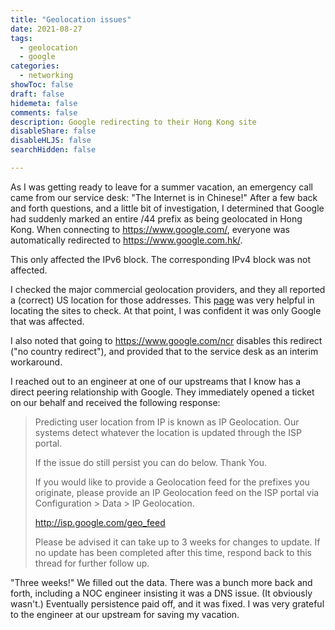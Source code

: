 ```yaml
---
title: "Geolocation issues"
date: 2021-08-27
tags:
  - geolocation
  - google
categories:
  - networking
showToc: false
draft: false
hidemeta: false
comments: false
description: Google redirecting to their Hong Kong site
disableShare: false
disableHLJS: false
searchHidden: false

---
```


As I was getting ready to leave for a summer vacation, an emergency
call came from our service desk: "The Internet is in Chinese!"  After
a few back and forth questions, and a little bit of investigation, I
determined that Google had suddenly marked an entire /44 prefix as being
geolocated in Hong Kong.  When connecting to <https://www.google.com/>,
everyone was automatically redirected to <https://www.google.com.hk/>.

This only affected the IPv6 block.  The corresponding IPv4 block was
not affected.

I checked the major commercial geolocation providers, and they all
reported a (correct) US location for those addresses.  This [page][geo]
was very helpful in locating the sites to check.  At that point, I was
confident it was only Google that was affected.

[geo]: https://thebrotherswisp.com/index.php/geo-and-vpn/

I also noted that going to <https://www.google.com/ncr> disables this
redirect ("no country redirect"), and provided that to the service
desk as an interim workaround.

I reached out to an engineer at one of our upstreams that I know has a
direct peering relationship with Google.  They immediately opened a
ticket on our behalf and received the following response:

> Predicting user location from IP is known as IP Geolocation. Our
> systems detect whatever the location is updated through the ISP
> portal.
>
> If the issue do still persist you can do below. Thank You.
>
> If you would like to provide a Geolocation feed for the prefixes you
> originate, please provide an IP Geolocation feed on the ISP portal via
> Configuration > Data > IP Geolocation.
>
> <http://isp.google.com/geo_feed>
>
> Please be advised it can take up to 3 weeks for changes to update. If
> no update has been completed after this time, respond back to this
> thread for further follow up.

"Three weeks!"  We filled out the data.  There was a bunch more back
and forth, including a NOC engineer insisting it was a DNS issue.  (It
obviously wasn't.)  Eventually persistence paid off, and it was fixed.
I was very grateful to the engineer at our upstream for saving my
vacation.
